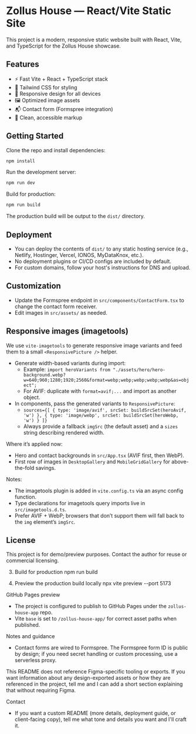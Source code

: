 
# Zollus House — React/Vite Static Site

This project is a modern, responsive static website built with React, Vite, and TypeScript for the Zollus House showcase.

## Features

- ⚡ Fast Vite + React + TypeScript stack
- 🎨 Tailwind CSS for styling
- 📱 Responsive design for all devices
- 🖼️ Optimized image assets
- 📬 Contact form (Formspree integration)
- 📝 Clean, accessible markup

## Getting Started

Clone the repo and install dependencies:

```sh
npm install
```

Run the development server:

```sh
npm run dev
```

Build for production:

```sh
npm run build
```

The production build will be output to the `dist/` directory.

## Deployment

- You can deploy the contents of `dist/` to any static hosting service (e.g., Netlify, Hostinger, Vercel, IONOS, MyDataKnox, etc.).
- No deployment plugins or CI/CD configs are included by default.
- For custom domains, follow your host's instructions for DNS and upload.

## Customization

- Update the Formspree endpoint in `src/components/ContactForm.tsx` to change the contact form receiver.
- Edit images in `src/assets/` as needed.

## Responsive images (imagetools)

We use `vite-imagetools` to generate responsive image variants and feed them to a small `<ResponsivePicture />` helper.

- Generate width-based variants during import:
   - Example: `import heroVariants from "./assets/hero/hero-background.webp?w=640;960;1280;1920;2560&format=webp;webp;webp;webp;webp&as=object";`
   - For AVIF: duplicate with `format=avif;...` and import as another object.
- In components, pass the generated variants to `ResponsivePicture`:
   - `sources={[ { type: 'image/avif', srcSet: buildSrcSet(heroAvif, 'w') }, { type: 'image/webp', srcSet: buildSrcSet(heroWebp, 'w') } ]}`
   - Always provide a fallback `imgSrc` (the default asset) and a `sizes` string describing rendered width.

Where it’s applied now:
- Hero and contact backgrounds in `src/App.tsx` (AVIF first, then WebP).
- First row of images in `DesktopGallery` and `MobileGridGallery` for above-the-fold savings.

Notes:
- The imagetools plugin is added in `vite.config.ts` via an async config function.
- Type declarations for imagetools query imports live in `src/imagetools.d.ts`.
- Prefer AVIF + WebP; browsers that don’t support them will fall back to the `img` element’s `imgSrc`.

## License

This project is for demo/preview purposes. Contact the author for reuse or commercial licensing.

3. Build for production
   npm run build

4. Preview the production build locally
   npx vite preview --port 5173

GitHub Pages preview
- The project is configured to publish to GitHub Pages under the `zollus-house-app` repo.
- Vite `base` is set to `/zollus-house-app/` for correct asset paths when published.

Notes and guidance
- Contact forms are wired to Formspree. The Formspree form ID is public by design; if you need secret handling or custom processing, use a serverless proxy.

This README does not reference Figma-specific tooling or exports. If you want information about any design-exported assets or how they are referenced in the project, tell me and I can add a short section explaining that without requiring Figma.

Contact
- If you want a custom README (more details, deployment guide, or client-facing copy), tell me what tone and details you want and I'll craft it.
